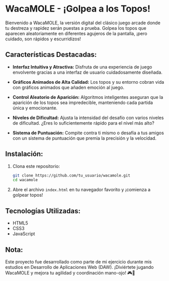 # WacaMOLE - ¡Golpea a los Topos!

Bienvenido a WacaMOLE, la versión digital del clásico juego arcade donde tu destreza y rapidez serán puestas a prueba. Golpea los topos que aparecen aleatoriamente en diferentes agujeros de la pantalla, ¡pero cuidado, son rápidos y escurridizos!

## Características Destacadas:

- **Interfaz Intuitiva y Atractiva:** Disfruta de una experiencia de juego envolvente gracias a una interfaz de usuario cuidadosamente diseñada.

- **Gráficos Animados de Alta Calidad:** Los topos y su entorno cobran vida con gráficos animados que añaden emoción al juego.

- **Control Aleatorio de Aparición:** Algoritmos inteligentes aseguran que la aparición de los topos sea impredecible, manteniendo cada partida única y emocionante.

- **Niveles de Dificultad:** Ajusta la intensidad del desafío con varios niveles de dificultad. ¿Eres lo suficientemente rápido para el nivel más alto?

- **Sistema de Puntuación:** Compite contra ti mismo o desafía a tus amigos con un sistema de puntuación que premia la precisión y la velocidad.

## Instalación:

1. Clona este repositorio:

   ```bash
   git clone https://github.com/tu_usuario/wacamole.git
   cd wacamole
   ```

2. Abre el archivo `index.html` en tu navegador favorito y ¡comienza a golpear topos!

## Tecnologías Utilizadas:

- HTML5
- CSS3
- JavaScript

## Nota:

Este proyecto fue desarrollado como parte de mi ejercicio durante mis estudios en Desarrollo de Aplicaciones Web (DAW). ¡Diviértete jugando WacaMOLE y mejora tu agilidad y coordinación mano-ojo! 🎮👀
